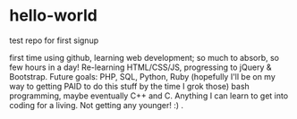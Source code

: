 # hello-world
test repo for first signup

first time using github, learning web development; so much to absorb, so few hours in a day! Re-learning HTML/CSS/JS, progressing to jQuery & Bootstrap.  Future goals: PHP, SQL, Python, Ruby (hopefully I'll be on my way to getting PAID to do this stuff by the time I grok those) bash programming, maybe eventually C++ and C.  Anything I can learn to get into coding for a living.  Not getting any younger! :)
.
